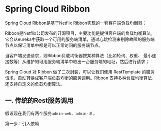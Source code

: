 # Spring Cloud Ribbon

Spring Cloud Ribbon是基于Netflix Ribbon实现的一套客户端负载均衡器；

Ribbon是Netflix公司发布的开源项目，主要功能是提供客户端的负载均衡算法，它会从eureka中获取一个可用的服务端清单，通过心跳检测来剔除故障的服务端节点以保证清单中都是可以正常访问的服务端节点。

当客户端发送请求，则Ribbon负载均衡器按某种算法（比如轮询、权重、 最小连接数等）从维护的可用服务端清单中取出一台服务端的地址，然后进行请求；

Spring Cloud 对 Ribbon 做了二次封装，可以让我们使用 RestTemplate 的服务请求，自动转换成客户端负载均衡的服务调用。Ribbon 支持多种负载均衡算法，还支持自定义的负载均衡算法。

## 一. 传统的Rest服务调用

假设现在我们有两个服务`admin-web`、`admin-dl`，









第一步：引入依赖

```xml

```

